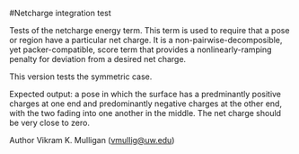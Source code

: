 #Netcharge integration test

Tests of the netcharge energy term.  This term is used to require that a
pose or region have a particular net charge.  It is a non-pairwise-decomposible,
yet packer-compatible, score term that provides a nonlinearly-ramping penalty for
deviation from a desired net charge.

This version tests the symmetric case.

Expected output: a pose in which the surface has a predminantly positive charges at one
end and predominantly negative charges at the other end, with the two fading into one
another in the middle.  The net charge should be very close to zero.

Author Vikram K. Mulligan (vmullig@uw.edu)
